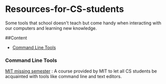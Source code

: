 # Resources-for-CS-students
Some tools that school doesn't teach but come handy when interacting with our computers and learning new knowledge.

##Content

<ul>
  <li><a href="#Command Line Tools">Command Line Tools</a></li>

</ul>

### Command Line Tools
[MIT missing semester](https://missing.csail.mit.edu) : A course provided by MIT to let all CS students be acquainted with tools like command line and text editors.
